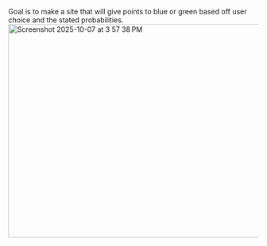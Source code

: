Goal is to make a site that will give points to blue or green based off user choice and the stated probabilities.
<img width="770" height="429" alt="Screenshot 2025-10-07 at 3 57 38 PM" src="https://github.com/user-attachments/assets/b3f11c80-ca25-4774-8985-20f001f731c5" />
